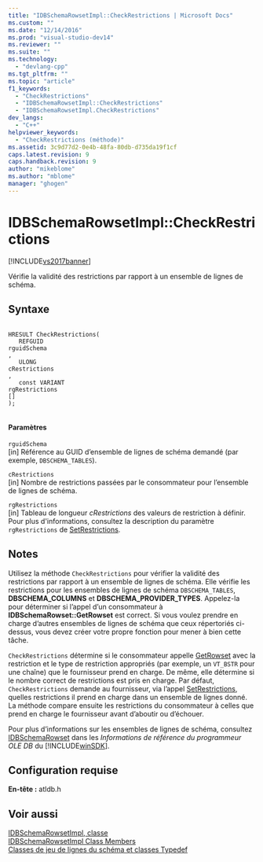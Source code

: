 ```yaml
---
title: "IDBSchemaRowsetImpl::CheckRestrictions | Microsoft Docs"
ms.custom: ""
ms.date: "12/14/2016"
ms.prod: "visual-studio-dev14"
ms.reviewer: ""
ms.suite: ""
ms.technology: 
  - "devlang-cpp"
ms.tgt_pltfrm: ""
ms.topic: "article"
f1_keywords: 
  - "CheckRestrictions"
  - "IDBSchemaRowsetImpl::CheckRestrictions"
  - "IDBSchemaRowsetImpl.CheckRestrictions"
dev_langs: 
  - "C++"
helpviewer_keywords: 
  - "CheckRestrictions (méthode)"
ms.assetid: 3c9d77d2-0e4b-48fa-80db-d735da19f1cf
caps.latest.revision: 9
caps.handback.revision: 9
author: "mikeblome"
ms.author: "mblome"
manager: "ghogen"
---
```

# IDBSchemaRowsetImpl::CheckRestrictions
[!INCLUDE[vs2017banner](../../assembler/inline/includes/vs2017banner.md)]

Vérifie la validité des restrictions par rapport à un ensemble de lignes de schéma.  
  
## Syntaxe  
  
```  
  
HRESULT CheckRestrictions(  
   REFGUID   
rguidSchema  
,  
   ULONG   
cRestrictions  
,  
   const VARIANT   
rgRestrictions  
[]  
);  
  
```  
  
#### Paramètres  
 `rguidSchema`  
 \[in\] Référence au GUID d’ensemble de lignes de schéma demandé \(par exemple, `DBSCHEMA_TABLES`\).  
  
 `cRestrictions`  
 \[in\] Nombre de restrictions passées par le consommateur pour l’ensemble de lignes de schéma.  
  
 `rgRestrictions`  
 \[in\] Tableau de longueur *cRestrictions* des valeurs de restriction à définir. Pour plus d'informations, consultez la description du paramètre `rgRestrictions` de [SetRestrictions](../../data/oledb/idbschemarowsetimpl-setrestrictions.md).  
  
## Notes  
 Utilisez la méthode `CheckRestrictions` pour vérifier la validité des restrictions par rapport à un ensemble de lignes de schéma. Elle vérifie les restrictions pour les ensembles de lignes de schéma `DBSCHEMA_TABLES`, **DBSCHEMA\_COLUMNS** et **DBSCHEMA\_PROVIDER\_TYPES**. Appelez\-la pour déterminer si l’appel d’un consommateur à **IDBSchemaRowset::GetRowset** est correct. Si vous voulez prendre en charge d’autres ensembles de lignes de schéma que ceux répertoriés ci\-dessus, vous devez créer votre propre fonction pour mener à bien cette tâche.  
  
 `CheckRestrictions` détermine si le consommateur appelle [GetRowset](../../data/oledb/idbschemarowsetimpl-getrowset.md) avec la restriction et le type de restriction appropriés \(par exemple, un `VT_BSTR` pour une chaîne\) que le fournisseur prend en charge. De même, elle détermine si le nombre correct de restrictions est pris en charge. Par défaut, `CheckRestrictions` demande au fournisseur, via l’appel [SetRestrictions](../../data/oledb/idbschemarowsetimpl-setrestrictions.md), quelles restrictions il prend en charge dans un ensemble de lignes donné. La méthode compare ensuite les restrictions du consommateur à celles que prend en charge le fournisseur avant d’aboutir ou d’échouer.  
  
 Pour plus d’informations sur les ensembles de lignes de schéma, consultez [IDBSchemaRowset](https://msdn.microsoft.com/en-us/library/ms713686.aspx) dans les *Informations de référence du programmeur OLE DB* du [!INCLUDE[winSDK](../../atl/includes/winsdk_md.md)].  
  
## Configuration requise  
 **En\-tête :** atldb.h  
  
## Voir aussi  
 [IDBSchemaRowsetImpl, classe](../../data/oledb/idbschemarowsetimpl-class.md)   
 [IDBSchemaRowsetImpl Class Members](http://msdn.microsoft.com/fr-fr/e74f6f82-541c-42e7-b4c6-e2d4656a0649)   
 [Classes de jeu de lignes du schéma et classes Typedef](../../data/oledb/schema-rowset-classes-and-typedef-classes.md)